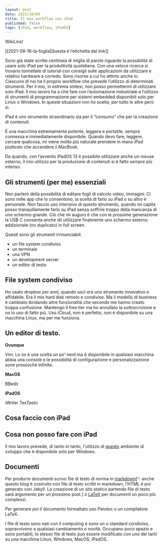 ```yaml
---
layout: post
date: 2021/10/09
title: Il mio workflow con iPad
published: false
tags: [iPad, workflow, iPadOS]
---
```


WikiLins!

[[2021-09-16-la-foglia|Questa è l’etichetta del link]]

Sono già state scritte centinaia di miglia di parole riguardo la possibilità di usare solo iPad per la produttività quotidiana. Con una veloce ricerca si trovano tonnellate di tutorial con consigli sulle applicazioni da utilizzare e relativo hardware a corredo. Sono risorse a cui ho attinto anche io.
Ciascuno di noi ha il proprio workflow che prevede l’utilizzo di determinati strumenti. Per il mio, in estrema sintesi, non posso permettermi di utilizzare solo iPad.
Il mio lavoro ha a che fare con l’automazione industriale e l’utilizzo di strumenti di programmazione per sistemi embedded disponibili solo per Linux o Windows. In queste situazioni non ho scelta, per tutto le altre però si.

iPad è uno strumento straordinario sia per il “consumo” che per la creazione di contenuti.

È una macchina estremamente potente, leggera e portatile, sempre connessa e immediatamente disponibile. Quando devo fare, leggere, cercare qualcosa, mi viene molto più naturale prendere in mano iPad piuttosto che accendere il MacBook.

Da quando, con l’avvento iPadOS 13 è possibile utilizzare anche un mouse esterno, il mio utilizzo per la produzione di contenuti si è fatto sempre più intenso.

## Gli strumenti (per me) essenziali
Non parlerò della possibilità di editare fogli di calcolo video, immagini. Ci sono mille app che lo consentono, la scelta di farlo su iPad o su altro è personale. Non faccio uso intensivo di questo strumento, quando mi capita posso tranquillamente farlo su iPad senza soffrire troppo della mancanza di uno schermo grande. Ciò che mi auguro è che con le prossime generazione la USB C consenta anche dii utilizzare finalmente uno schermo esterno addizionale (no duplicato) in full screen.

Questi sono gli strumenti irrinunciabili.

- un file system condiviso
- un terminale
- una VPN
- un development server
- un editor di testo

## File system condiviso
Ho usato dropbox per anni, quando uscì era uno strumento innovativo e affidabile. Era il mio hard disk remoto e condiviso. Ma il modello di business è cambiato ibridando altre funzionalità che secondo me hanno creato troppa confusione. Mantengo il free tier ma ho annullato la sottoscrizione e no lo uso di fatto più.
Uso iCloud, non è perfetto, non è disponibile su una macchina Linux, ma per me funziona.

## Un editor di testo.

**Ovunque**

Vim. Lo so è una scelta un po’ nerd ma è disponibile in qualsiasi macchina abbia una console e le possibilità di configurazione e personalizzazione sone pressoché infinite.

**MacOS**

BBedit

**iPadOS**

iWriter
TexTastic




## Cosa faccio con iPad


## Cosa non posso fare con iPad

Il mio lavoro prevede, di tanto in tanto, l'utilizzo di [questo](https://www.codesys.com) ambiente di sviluppo che è disponibile solo per Windows.






## Documenti
Per produrre documenti scrivo file di testo di norma in [markdown](https://daringfireball.net/projects/markdown/)[^: anche questo blog è costruito con file di testo scritti in markdown, l’HTML è poi generato con Jekyll. La creazione di un sito statico partendo file di testo sarà argomento per un prossimo post.] o [LaTeX](https://www.latex-project.org/) per documenti un poco più complessi.

Per generare poi il documento formattato uso Pandoc o un compilatore LaTeX.

I file di testo sono nati con il computing e sono un o standard condiviso, sopravvivono a qualsiasi cambiamento o novità. Occupano poco spazio e sono portabili, lo stesso file di testo può essere modificato con uno dei tanti su una macchina Linux, Windows, MacOS, iPadOS.
